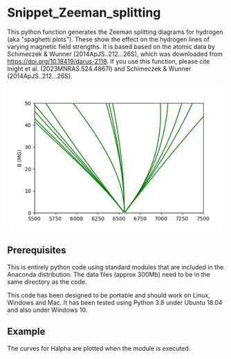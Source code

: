 # Snippet_Zeeman_splitting

This python function generates the Zeeman splitting diagrams for hydrogen (aka "spaghetti plots"). These show the effect on the hydrogen lines of varying magnetic field strengths. It is based based on the atomic data by Schimeczek & Wunner (2014ApJS..212...26S), which was downloaded from  https://doi.org/10.18419/darus-2118. If you use this function, please cite Inight et al. (2023MNRAS.524.4867I) and Schimeczek & Wunner (2014ApJS..212...26S).


![](Example.jpg)

## Prerequisites
This is entirely python code using standard modules that 
are included in the Anaconda distribution. The data files (approx 300Mb) 
need to be in the same directory as the code.
        
This code has been designed to be portable and should work on 
Linux, Windows and Mac. It has been tested using Python 3.8 under 
Ubuntu 18.04 and also under Windows 10.

## Example
The curves for Halpha are plotted when the module is executed. 

    

